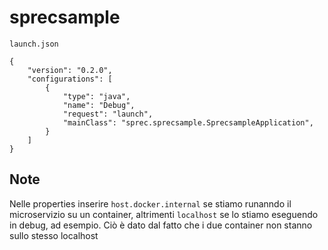 # sprecsample

`launch.json`

````
{
    "version": "0.2.0",
    "configurations": [
        {
            "type": "java",
            "name": "Debug",
            "request": "launch",
            "mainClass": "sprec.sprecsample.SprecsampleApplication",
        }
    ]
}
````

## Note

Nelle properties inserire `host.docker.internal` se stiamo runanndo il microservizio su un container, altrimenti `localhost` se lo stiamo eseguendo in debug, ad esempio.
Ciò è dato dal fatto che i due container non stanno sullo stesso localhost
